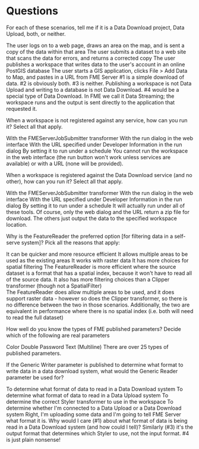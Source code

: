 # Questions #

<quiz>
    <question multiple>
        <p>For each of these scenarios, tell me if it is a Data Download project, Data Upload, both, or neither.</p>
        <answer>The user logs on to a web page, draws an area on the map, and is sent a copy of the data within that area</answer>
        <answer>The user submits a dataset to a web site that scans the data for errors, and returns a corrected copy</answer>
        <answer>The user publishes a workspace that writes data to the user's account in an online PostGIS database</answer>
        <answer>The user starts a GIS application, clicks File > Add Data to Map, and pastes in a URL from FME Server</answer>
        <explanation>#1 is a simple download of data. #2 is obviously both. #3 is neither. Publishing a workspace is not Data Upload and writing to a database is not Data Download. #4 would be a special type of Data Download. In FME we call it Data Streaming; the workspace runs and the output is sent directly to the application that requested it.</explanation>
    </question>
    <question multiple>
        <p>When a workspace is not registered against any service, how can you run it? Select all that apply.</p>
        <answer correct>With the FMEServerJobSubmitter transformer</answer>
        <answer>With the run dialog in the web interface</answer>
        <answer>With the URL specified under Developer Information in the run dialog</answer>
        <answer correct>By setting it to run under a schedule</answer>
        <explanation>You cannot run the workspace in the web interface (the run button won't work unless services are available) or with a URL (none will be provided).</explanation>
    </question>
    <question multiple>
        <p>When a workspace is registered against the Data Download service (and no other), how can you run it? Select all that apply.</p>
        <answer correct>With the FMEServerJobSubmitter transformer</answer>
        <answer correct>With the run dialog in the web interface</answer>
        <answer correct> With the URL specified under Developer Information in the run dialog</answer>
        <answer correct>By setting it to run under a schedule</answer>
        <explanation>It will actually run under all of these tools. Of course, only the web dialog and the URL return a zip file for download. The others just output the data to the specified workspace location.</explanation>
    </question>
    <question multiple>
        <p>Why is the FeatureReader the preferred option [for filtering data in a self-serve system]? Pick all the reasons that apply:</p>
        <answer correct>It can be quicker and more resource efficient</answer>
        <answer>It allows multiple areas to be used as the existing areas</answer>
        <answer> It works with raster data</answer>
        <answer correct> It has more choices for spatial filtering</answer>
        <explanation>The FeatureReader is more efficient where the source dataset is a format that has a spatial index, because it won't have to read all of the source data. It also has more filtering choices than a Clipper transformer (though not a SpatialFilter)
        <br>The FeatureReader does allow multiple areas to be used, and it does support raster data - however so does the Clipper transformer, so there is no difference between the two in those scenarios. Additionally, the two are equivalent in performance where there is no spatial index (i.e. both will need to read the full dataset)</explanation>
    </question>
    <question multiple>
        <p>How well do you know the types of FME published parameters? Decide which of the following are real parameters</p>
        <answer correct>Color</answer>
        <answer>Double</answer>
        <answer correct>Password</answer>
        <answer correct>Text (Multiline)</answer>
        <explanation>There are over 25 types of published parameters.</explanation>
    </question>
    <question multiple>
        <p>If the Generic Writer parameter is published to determine what format to write data in a data download system, what would the Generic Reader parameter be used for?</p>
        <answer>To determine what format of data to read in a Data Download system</answer>
        <answer correct>To determine what format of data to read in a Data Upload system</answer>
        <answer>To determine the correct Styler transformer to use in the workspace</answer>
        <answer>To determine whether I'm connected to a Data Upload or a Data Download system</answer>
        <explanation>Right, I'm uploading some data and I'm going to tell FME Server what format it is. Why would I care (#1) about what format of data is being read in a Data Download system (and how could I tell)? Similarly (#3) it's the output format that determines which Styler to use, not the input format. #4 is just plain nonsense!</explanation>
    </question>
</quiz>
